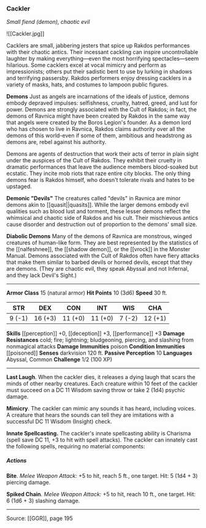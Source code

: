 ### Cackler
_Small fiend (demon), chaotic evil_

![[Cackler.jpg]]

Cacklers are small, jabbering jesters that spice up Rakdos performances with their chaotic antics. Their incessant cackling can inspire uncontrollable laughter by making everything—even the most horrifying spectacles—seem hilarious. Some cacklers excel at vocal mimicry and perform as impressionists; others put their sadistic bent to use by lurking in shadows and terrifying passersby. Rakdos performers enjoy dressing cacklers in a variety of masks, hats, and costumes to lampoon public figures.


**Demons** Just as angels are incarnations of the ideals of justice, demons embody depraved impulses: selfishness, cruelty, hatred, greed, and lust for power. Demons are strongly associated with the Cult of Rakdos; in fact, the demons of Ravnica might have been created by Rakdos in the same way that angels were created by the Boros Legion's founder. As a demon lord who has chosen to live in Ravnica, Rakdos claims authority over all the demons of this world-even if some of them, ambitious and headstrong as demons are, rebel against his authority.

Demons are agents of destruction that work their acts of terror in plain sight under the auspices of the Cult of Rakdos. They exhibit their cruelty in dramatic performances that leave the audience members blood-soaked but ecstatic. They incite mob riots that raze entire city blocks. The only thing demons fear is Rakdos himself, who doesn't tolerate rivals and hates to be upstaged.

**Demonic "Devils"** The creatures called "devils" in Ravnica are minor demons akin to [[quasit||quasits]]. While the larger demons embody evil qualities such as blood lust and torment, these lesser demons reflect the whimsical and chaotic side of Rakdos and his cult. Their mischievous antics cause disorder and destruction out of proportion to the demons' small size.


**Diabolic Demons** Many of the demons of Ravnica are monstrous, winged creatures of human-like form. They are best represented by the statistics of the [[nalfeshnee]], the [[shadow demon]], or the [[vrock]] in the Monster Manual. Demons associated with the Cult of Rakdos often have fiery attacks that make them similar to barbed devils or horned devils, except that they are demons. (They are chaotic evil, they speak Abyssal and not Infernal, and they lack Devil's Sight.)







---

**Armor Class** 15 (natural armor)
**Hit Points** 10 (3d6)
**Speed** 30 ft.

| STR     | DEX     | CON     | INT     | WIS     | CHA     |
|---------|---------|---------|---------|---------|---------|
| 9 (-1) | 16 (+3) | 11 (+0) | 11 (+0) | 7 (-2) | 12 (+1) |

**Skills** [[perception]] +0, [[deception]] +3, [[performance]] +3
**Damage Resistances** cold; fire; lightning; bludgeoning, piercing, and slashing from nonmagical attacks
**Damage Immunities** poison
**Condition Immunities** [[poisoned]]
**Senses** darkvision 120 ft.
**Passive Perception** 10
**Languages** Abyssal, Common
**Challenge** 1/2 (100 XP)

---

**Last Laugh**. When the cackler dies, it releases a dying laugh that scars the minds of other nearby creatures. Each creature within 10 feet of the cackler must succeed on a DC 11 Wisdom saving throw or take 2 (1d4) psychic damage.

**Mimicry**. The cackler can mimic any sounds it has heard, including voices. A creature that hears the sounds can tell they are imitations with a successful DC 11 Wisdom (Insight) check.

**Innate Spellcasting.** The cackler's innate spellcasting ability is Charisma (spell save DC 11, +3 to hit with spell attacks). The cackler can innately cast the following spells, requiring no material components:

##### Actions
**Bite**. _Melee Weapon Attack:_ +5 to hit, reach 5 ft., one target. Hit: 5 (1d4 + 3) piercing damage.

**Spiked Chain**. _Melee Weapon Attack:_ +5 to hit, reach 10 ft., one target. Hit: 6 (1d6 + 3) slashing damage.


---

Source: [[GGR]], page 195
